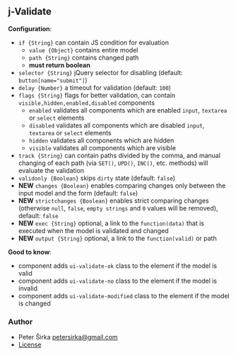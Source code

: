 ## j-Validate

__Configuration__:

- `if {String}` can contain JS condition for evaluation
	- `value {Object}` contains entire model
	- `path {String}` contains changed path
	- __must return boolean__
- `selector {String}` jQuery selector for disabling (default: `button[name="submit"]`)
- `delay {Number}` a timeout for validation (default: `100`)
- `flags {String}` flags for better validation, can contain `visible,hidden,enabled,disabled` components
	- `enabled` validates all components which are enabled `input`, `textarea` or `select` elements
	- `disabled` validates all components which are disabled `input`, `textarea` or `select` elements
	- `hidden` validates all components which are hidden
	- `visible` validates all components which are visible
- `track {String}` can contain paths divided by the comma, and manual changing of each path (via `SET()`, `UPD()`, `INC()`, etc. methods) will evaluate the validation
- `validonly {Boolean}` skips `dirty` state (default: `false`)
- __NEW__ `changes {Boolean}` enables comparing changes only between the input model and the form (default: `false`)
- __NEW__ `strictchanges {Boolean}` enables strict comparing changes (otherwise `null`, `false`, `empty strings` and `0` values will be removed), default: `false`
- __NEW__ `exec {String}` optional, a link to the `function(data)` that is executed when the model is validated and changed
- __NEW__ `output {String}` optional, a link to the `function(valid)` or path

__Good to know__:

- component adds `ui-validate-ok` class to the element if the model is valid
- component adds `ui-validate-no` class to the element if the model is invalid
- component adds `ui-validate-modified` class to the element if the model is changed

### Author

- Peter Širka <petersirka@gmail.com>
- [License](https://www.totaljs.com/license/)